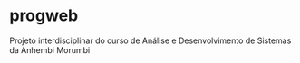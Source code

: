 # progweb
Projeto interdisciplinar do curso de Análise e Desenvolvimento de Sistemas da Anhembi Morumbi
